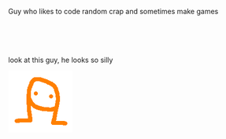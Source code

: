 Guy who likes to code random crap and sometimes make games


<br>
<br>
<br>
<br>
look at this guy, he looks so silly

![the shithead](https://github.com/MASTRIO/MASTRIO/blob/main/shithead.png)

